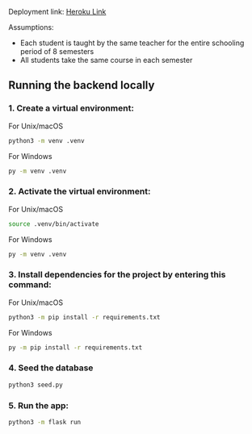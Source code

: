 Deployment link: [Heroku Link](https://gpa-monitoring-tool-da929fb1fdda.herokuapp.com/)

Assumptions:

- Each student is taught by the same teacher for the entire schooling period of 8 semesters
- All students take the same course in each semester

## Running the backend locally

### 1. Create a virtual environment:

For Unix/macOS

```bash
python3 -m venv .venv
```

For Windows

```bash
py -m venv .venv
```

### 2. Activate the virtual environment:

For Unix/macOS

```bash
source .venv/bin/activate
```

For Windows

```bash
py -m venv .venv
```

### 3. Install dependencies for the project by entering this command:

For Unix/macOS

```bash
python3 -m pip install -r requirements.txt
```

For Windows

```bash
py -m pip install -r requirements.txt
```

### 4. Seed the database

```bash
python3 seed.py
```

### 5. Run the app:

```bash
python3 -m flask run
```
